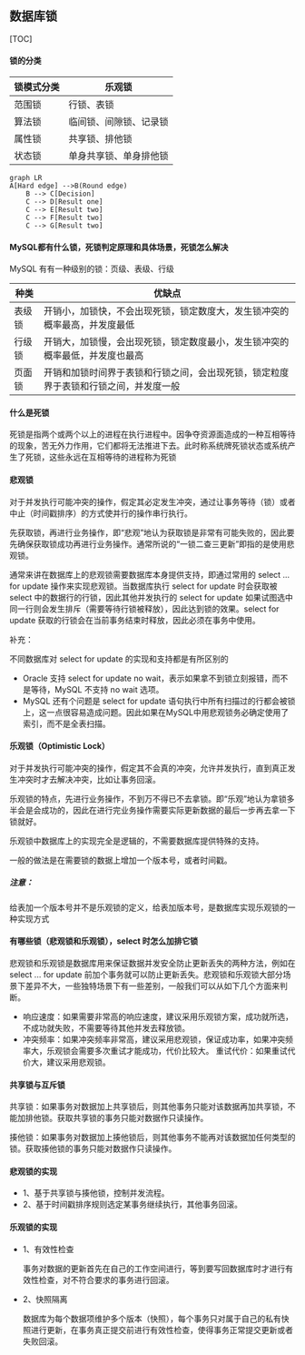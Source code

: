 ## 数据库锁

[TOC]

#### 锁的分类

| 锁模式分类 | 乐观锁                 |
| ---------- | ---------------------- |
| 范围锁     | 行锁、表锁             |
| 算法锁     | 临间锁、间隙锁、记录锁 |
| 属性锁     | 共享锁、排他锁         |
| 状态锁     | 单身共享锁、单身排他锁 |

~~~mermaid
graph LR
A[Hard edge] -->B(Round edge)
    B --> C[Decision]
    C --> D[Result one]
    C --> E[Result two]
    C --> F[Result two]
    C --> G[Result two]
~~~

#### MySQL都有什么锁，死锁判定原理和具体场景，死锁怎么解决

MySQL 有有一种级别的锁：页级、表级、行级

| 种类   | 优缺点                                                       |
| ------ | ------------------------------------------------------------ |
| 表级锁 | 开销小，加锁快，不会出现死锁，锁定数度大，发生锁冲突的概率最高，并发度最低 |
| 行级锁 | 开销大，加锁慢，会出现死锁，锁定数度最小，发生锁冲突的概率最低，并发度也最高 |
| 页面锁 | 开销和加锁时间界于表锁和行锁之间，会出现死锁，锁定粒度界于表锁和行锁之间，并发度一般 |

#### 什么是死锁

死锁是指两个或两个以上的进程在执行进程中。因争夺资源面造成的一种互相等待的现象，苦无外力作用，它们都将无法推进下去。此时称系统牌死锁状态或系统产生了死锁，这些永远在互相等待的进程称为死锁

#### 悲观锁

对于并发执行可能冲突的操作，假定其必定发生冲突，通过让事务等待（锁）或者中止（时间戳排序）的方式使并行的操作串行执行。

先获取锁，再进行业务操作，即“悲观”地认为获取锁是非常有可能失败的，因此要先确保获取锁成功再进行业务操作。通常所说的“一锁二查三更新”即指的是使用悲观锁。

通常来讲在数据库上的悲观锁需要数据库本身提供支持，即通过常用的 select ... for update 操作来实现悲观锁。当数据库执行 select for update 时会获取被 select 中的数据行的行锁，因此其他并发执行的 select for update 如果试图选中同一行则会发生排斥（需要等待行锁被释放），因此达到锁的效果。select for update 获取的行锁会在当前事务结束时释放，因此必须在事务中使用。

补充：

不同数据库对 select for update 的实现和支持都是有所区别的

- Oracle 支持 select for update no wait，表示如果拿不到锁立刻报错，而不是等待，MySQL 不支持 no wait 选项。
- MySQL 还有个问题是 select for update 语句执行中所有扫描过的行都会被锁上，这一点很容易造成问题。因此如果在MySQL中用悲观锁务必确定使用了索引，而不是全表扫描。

#### 乐观锁（Optimistic Lock）

对于并发执行可能冲突的操作，假定其不会真的冲突，允许并发执行，直到真正发生冲突时才去解决冲突，比如让事务回滚。

乐观锁的特点，先进行业务操作，不到万不得已不去拿锁。即“乐观”地认为拿锁多半会是会成功的，因此在进行完业务操作需要实际更新数据的最后一步再去拿一下锁就好。

乐观锁中数据库上的实现完全是逻辑的，不需要数据库提供特殊的支持。

一般的做法是在需要锁的数据上增加一个版本号，或者时间戳。

##### 注意：

给表加一个版本号并不是乐观锁的定义，给表加版本号，是数据库实现乐观锁的一种实现方式

#### 有哪些锁（悲观锁和乐观锁），select 时怎么加排它锁

悲观锁和乐观锁是数据库用来保证数据并发安全防止更新丢失的两种方法，例如在 select ... for update 前加个事务就可以防止更新丢失。悲观锁和乐观锁大部分场景下差异不大，一些独特场景下有一些差别，一般我们可以从如下几个方面来判断。

- 响应速度：如果需要非常高的响应速度，建议采用乐观锁方案，成功就所选，不成功就失败，不需要等待其他并发去释放锁。
- 冲突频率：如果冲突频率非常高，建议采用悲观锁，保证成功率，如果冲突频率大，乐观锁会需要多次重试才能成功，代价比较大。
  重试代价：如果重试代价大，建议采用悲观锁。

#### 共享锁与互斥锁

共享锁：如果事务对数据加上共享锁后，则其他事务只能对该数据再加共享锁，不能加排他锁。获取共享锁的事务只能对数据作只读操作。

揍他锁：如果事务对数据加上揍他锁后，则其他事务不能再对该数据加任何类型的锁。获取揍他锁的事务只能对数据作只读操作。

#### 悲观锁的实现

- 1、基于共享锁与揍他锁，控制并发流程。
- 2、基于时间戳排序规则选定某事务继续执行，其他事务回滚。

#### 乐观锁的实现

* 1、有效性检查

  事务对数据的更新首先在自己的工作空间进行，等到要写回数据库时才进行有效性检查，对不符合要求的事务进行回滚。

* 2、快照隔离

  数据库为每个数据项维护多个版本（快照），每个事务只对属于自己的私有快照进行更新，在事务真正提交前进行有效性检查，使得事务正常提交更新或者失败回滚。

